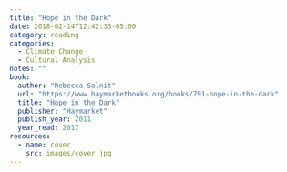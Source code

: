 ```yaml
---
title: "Hope in the Dark"
date: 2018-02-14T12:42:33-05:00
category: reading
categories:
  - Climate Change
  - Cultural Analysis
notes: ""
book:
  author: "Rebecca Solnit"
  url: "https://www.haymarketbooks.org/books/791-hope-in-the-dark"
  title: "Hope in the Dark"
  publisher: "Haymarket"
  publish_year: 2011
  year_read: 2017
resources:
  - name: cover
    src: images/cover.jpg
---
```


